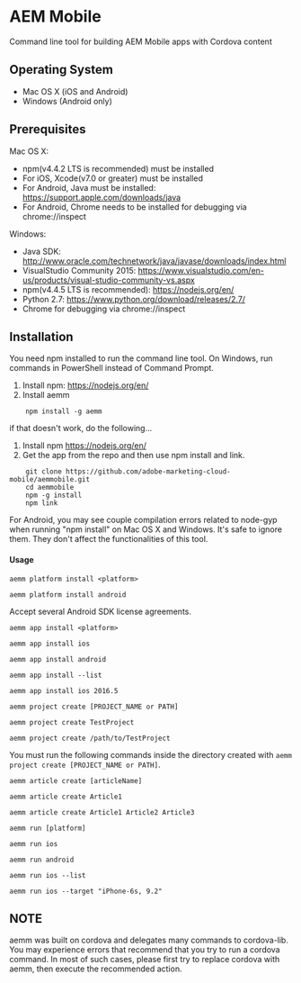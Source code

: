 # AEM Mobile

Command line tool for building AEM Mobile apps with Cordova content

## Operating System
* Mac OS X (iOS and Android)
* Windows (Android only)

## Prerequisites
Mac OS X:
* npm(v4.4.2 LTS is recommended) must be installed
* For iOS, Xcode(v7.0 or greater) must be installed
* For Android, Java must be installed:
  https://support.apple.com/downloads/java
* For Android, Chrome needs to be installed for debugging via chrome://inspect

Windows:
* Java SDK:
  http://www.oracle.com/technetwork/java/javase/downloads/index.html
* VisualStudio Community 2015:
  https://www.visualstudio.com/en-us/products/visual-studio-community-vs.aspx
* npm(v4.4.5 LTS is recommended):
  https://nodejs.org/en/
* Python 2.7:
  https://www.python.org/download/releases/2.7/
* Chrome for debugging via chrome://inspect

## Installation
You need npm installed to run the command line tool. On Windows, run commands in PowerShell instead of Command Prompt.

1.  Install npm:
    https://nodejs.org/en/
2.  Install aemm
	
~~~~
	npm install -g aemm
~~~~
	
if that doesn't work, do the following...

1.  Install npm
    https://nodejs.org/en/
2.  Get the app from the repo and then use npm install and link.

~~~~
	git clone https://github.com/adobe-marketing-cloud-mobile/aemmobile.git
	cd aemmobile
	npm -g install
	npm link
~~~~

For Android, you may see couple compilation errors related to node-gyp when running "npm install" on Mac OS X and Windows.
It's safe to ignore them. They don't affect the functionalities of this tool.

#### Usage

`aemm platform install <platform>`

    aemm platform install android
 
Accept several Android SDK license agreements.
 
`aemm app install <platform>`

	aemm app install ios

	aemm app install android
	
	aemm app install --list
	
	aemm app install ios 2016.5

`aemm project create [PROJECT_NAME or PATH]`

	aemm project create TestProject
	
	aemm project create /path/to/TestProject

You must run the following commands inside the directory created with `aemm project create [PROJECT_NAME or PATH]`.  

`aemm article create [articleName]`

	aemm article create Article1
	
	aemm article create Article1 Article2 Article3

`aemm run [platform]`

	aemm run ios
	
	aemm run android
	
	aemm run ios --list
	
	aemm run ios --target "iPhone-6s, 9.2"

## NOTE

aemm was built on cordova and delegates many commands to cordova-lib. You may experience errors that recommend that you try to run a cordova command.
In most of such cases, please first try to replace cordova with aemm, then execute the recommended action.
